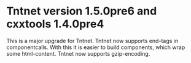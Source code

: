 Tntnet version 1.5.0pre6 and cxxtools 1.4.0pre4
===============================================


  This is a major upgrade for Tntnet. Tntnet now supports end-tags in
  componentcalls. With this it is easier to build components, which wrap some
  html-content.
  Tntnet now supports gzip-encoding.

